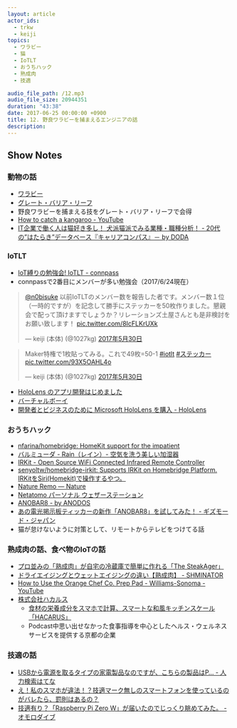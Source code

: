 ```yaml
---
layout: article
actor_ids:
  - trkw
  - keiji
topics:
  - ワラビー
  - 猫
  - IoTLT
  - おうちハック
  - 熟成肉
  - 技適

audio_file_path: /12.mp3
audio_file_size: 20944351
duration: "43:38"
date: 2017-06-25 00:00:00 +0900
title: 12. 野良ワラビーを捕まえるエンジニアの話
description:
---
```


## Show Notes

### 動物の話
- [ワラビー](https://ja.wikipedia.org/wiki/%E3%83%AF%E3%83%A9%E3%83%93%E3%83%BC)
- [グレート・バリア・リーフ](https://ja.wikipedia.org/wiki/%E3%82%B0%E3%83%AC%E3%83%BC%E3%83%88%E3%83%BB%E3%83%90%E3%83%AA%E3%82%A2%E3%83%BB%E3%83%AA%E3%83%BC%E3%83%95)
- 野良ワラビーを捕まえる技をグレート・バリア・リーフで会得
- [How to catch a kangaroo - YouTube](https://www.youtube.com/watch?v=6P1vf_7DoLA&feature=youtu.be)
- [IT企業で働く人は猫好き多し！ 犬派猫派でみる業種・職種分析！ - 20代の”はたらき”データベース『キャリアコンパス』－ by DODA](https://doda.jp/careercompass/yoron/20130604-5052.html)

### IoTLT
- [IoT縛りの勉強会! IoTLT - connpass](https://iotlt.connpass.com/)
- connpassで2番目にメンバーが多い勉強会（2017/6/24現在）

<blockquote class="twitter-tweet" data-lang="ja"><p lang="ja" dir="ltr"><a href="https://twitter.com/n0bisuke">@n0bisuke</a> 以前IoTLTのメンバー数を報告した者です。メンバー数１位（一時的ですが）を記念して勝手にステッカーを50枚作りました。懇親会で配って頂けますでしょうか？リレーションズ土屋さんとも是非検討をお願い致します！ <a href="https://t.co/8IcFLKrUXk">pic.twitter.com/8IcFLKrUXk</a></p>&mdash; keiji (本体) (@1027kg) <a href="https://twitter.com/1027kg/status/869431170563321856">2017年5月30日</a></blockquote>

<blockquote class="twitter-tweet" data-lang="ja"><p lang="ja" dir="ltr">Maker特権で1枚貼ってみる。これで49枚=50-1 <a href="https://twitter.com/hashtag/iotlt?src=hash">#iotlt</a> <a href="https://twitter.com/hashtag/%E3%82%B9%E3%83%86%E3%83%83%E3%82%AB%E3%83%BC?src=hash">#ステッカー</a> <a href="https://t.co/93X5OAHL4o">pic.twitter.com/93X5OAHL4o</a></p>&mdash; keiji (本体) (@1027kg) <a href="https://twitter.com/1027kg/status/869530817898233856">2017年5月30日</a></blockquote>

- [HoloLens のアプリ開発はじめました](http://tips.hecomi.com/entry/2017/02/12/211458)
- [バーチャルボーイ](https://www.nintendo.co.jp/n09/vue/)
- [開発者とビジネスのために Microsoft HoloLens を購入 - HoloLens](https://www.microsoft.com/ja-jp/hololens/buy)

### おうちハック
- [nfarina/homebridge: HomeKit support for the impatient](https://github.com/nfarina/homebridge)
- [バルミューダ - Rain（レイン）- 空気を洗う美しい加湿器](https://www.balmuda.com/jp/rain/)
- [IRKit - Open Source WiFi Connected Infrared Remote Controller](http://getirkit.com/)
- [senyoltw/homebridge-irkit: Supports IRKit on Homebridge Platform. IRKitをSiri(Homekit)で操作するやつ。](https://github.com/senyoltw/homebridge-irkit)
- [Nature Remo — Nature](http://nature.global/remo-jp/)
- [Netatomo パーソナル ウェザーステーション](https://www.netatmo.com/ja-JP/product/weather/weatherstation)
- [ANOBAR8 - by ANODOS](http://anobar.jp/)
- [あの電光掲示板ティッカーの新作「ANOBAR8」を試してみた！ - ギズモード・ジャパン](http://www.gizmodo.jp/2011/01/anobar8.html)
- 猫が怠けないように対策として、リモートからテレビをつけてる話

### 熟成肉の話、食べ物のIoTの話
- [プロ並みの「熟成肉」が自宅の冷蔵庫で簡単に作れる「The SteakAger」](http://gigazine.net/news/20151106-steakager/)
- [ドライエイジングとウェットエイジングの違い【熟成肉】 - SHMINATOR](http://shmineta.com/?p=691)
- [How to Use the Orange Chef Co. Prep Pad - Williams-Sonoma - YouTube](https://www.youtube.com/watch?v=HzLwJyqTPGw)
- [株式会社ハカルス](https://hacarus.com/ja/)
  - [食材の栄養成分をスマホで計算、スマートな和風キッチンスケール「HACARUS」](https://www.makuake.com/project/hacarus/)
  - Podcast中思い出せなかった食事指導を中心としたヘルス・ウェルネスサービスを提供する京都の企業

### 技適の話
- [USBから電源を取るタイプの家電製品なのですが、こちらの製品はP… - 人力検索はてな](http://q.hatena.ne.jp/touch/1410253359)
- [え！私のスマホが違法！？技適マーク無しのスマートフォンを使っているのがバレたら、罰則はあるの？](http://iphone-news.hatenablog.jp/entry/smartphone-giteki-mark-illegal)
- [技適有り？「Raspberry Pi Zero W」が届いたのでじっくり眺めてみた。 - オモロダイブ](http://omorodive.blogspot.jp/2017/03/raspberry-pi-zero-w.html)
